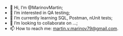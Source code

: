 - 👋 Hi, I’m @MarinovMartin;
- 👀 I’m interested in QA testing;
- 🌱 I’m currently learning SQL, Postman, nUnit tests;
- 💞️ I’m looking to collaborate on ...;
- 📫 How to reach me: martin.v.marinov79@gmail.com.

<!---
MarinovMartin/MarinovMartin is a ✨ special ✨ repository because its `README.md` (this file) appears on your GitHub profile.
You can click the Preview link to take a look at your changes.
--->
